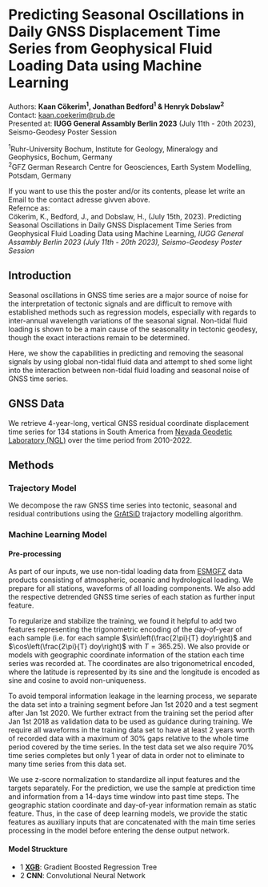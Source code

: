 # Predicting Seasonal Oscillations in Daily GNSS Displacement Time Series from Geophysical Fluid Loading Data using Machine Learning

Authors: **Kaan Cökerim<sup>1</sup>, Jonathan Bedford<sup>1</sup> & Henryk Dobslaw<sup>2</sup>**\
Contact: kaan.coekerim@rub.de\
Presented at: **IUGG General Assambly Berlin 2023** (July 11th - 20th 2023), Seismo-Geodesy Poster Session

<sup>1</sup>Ruhr-University Bochum, Institute for Geology, Mineralogy and Geophysics, Bochum, Germany\
<sup>2</sup>GFZ German Research Centre for Geosciences, Earth System Modelling, Potsdam, Germany

If you want to use this the poster and/or its contents, please let write an Email to the contact adresse givven above.\
Refernce as: \
Cökerim, K., Bedford, J., and Dobslaw, H., (July 15th, 2023). Predicting Seasonal Oscillations in Daily GNSS Displacement Time Series from Geophysical Fluid Loading Data using Machine Learning, *IUGG General Assambly Berlin 2023 (July 11th - 20th 2023), Seismo-Geodesy Poster Session*  

## Introduction
Seasonal oscillations in GNSS time series are a major source of noise for the interpretation of tectonic signals and are difficult to remove with established methods such as regression models, especially with regards to inter-annual wavelength variations of the seasonal signal. Non-tidal fluid loading is shown to be a main cause of the seasonality in tectonic geodesy, though the exact interactions remain to be determined.

Here, we show the capabilities in predicting and removing the seasonal signals by using global non-tidal fluid data and attempt to shed some light into the interaction between non-tidal fluid loading and seasonal noise of GNSS time series.

## GNSS Data
We retrieve 4-year-long, vertical GNSS residual coordinate displacement time series for 134 stations in South America from [Nevada Geodetic Laboratory (NGL)](http://geodesy.unr.edu/index.php) over the time period from 2010-2022. 

## Methods
### Trajectory Model
We decompose the raw GNSS time series into tectonic, seasonal and residual contributions using the [GrAtSiD](https://github.com/TectonicGeodesy-RUB/Gratsid) trajactory modelling algorithm.

### Machine Learning Model
#### Pre-processing
As part of our inputs, we use non-tidal loading data from [ESMGFZ](http://esmdata.gfz-potsdam.de:8080/repository/) data products consisting of atmospheric, oceanic and hydrological loading. We prepare for all stations, waveforms of all loading components. We also add the respective detrended GNSS time series of each station as further input feature.

To regularize and stabilize the training, we found it helpful to add two features representing the trigonometric encoding of the day-of-year of each sample (i.e. for each sample $\sin\left(\frac{2\pi}{T} doy\right)$ and $\cos\left(\frac{2\pi}{T} doy\right)$ with $T=365.25$). We also provide or models with geographic coordinate information of the station each time series was recorded at. The coordinates are also trigonometrical encoded, where the latitude is represented by its sine and the longitude is encoded as sine and cosine to avoid non-uniqueness.

To avoid temporal information leakage in the learning process, we separate the data set into a training segment before Jan 1st 2020 and a test segment after Jan 1st 2020. We further extract from the training set the period after Jan 1st 2018 as validation data to be used as guidance during training. We require all waveforms in the training data set to have at least 2 years worth of recorded data with a maximum of 30% gaps relative to the whole time period covered by the time series. In the test data set we also require 70% time series completes but only 1 year of data in order not to eliminate to many time series from this data set. 

We use z-score normalization to standardize all input features and the targets separately. For the prediction, we use the sample at prediction time and information from a 14-days time window into past time steps. The geographic station coordinate and day-of-year information remain as static feature. Thus, in the case of deep learning models, we provide the static features as auxiliary inputs that are concatenated with the main time series processing in the model before entering the dense output network.

#### Model Struckture
- 1 [**XGB**](https://xgboost.readthedocs.io/en/stable/#): Gradient Boosted Regression Tree
- 2 **CNN**: Convolutional Neural Network 

